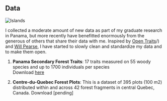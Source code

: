 ## Data  
![Islands](/images/ElJiral_paisaje_b_w3.png)  

I collected a moderate amount of new data as part of my graduate research in Panama, but more recently 
have benefitted enormously from the generous of others that share their data with me. Inspired by 
[Open Traits](https://opentraits.org)/) and [Will Pearse](http://pearselab.com/), I have started to slowly clean and standardize my data
 and to make them open. 

1. __Panama Secondary Forest Traits__: 17 traits measured on 55 woody species and up to 1700 individuals per species  
   Download [here](https://figshare.com/articles/Functional_Leaf_Traits_55_spp_in_central_Panama_/1402253)    
   
2. __Centre-du-Quebec Forest Plots__: This is a dataset of 395 plots (100 m2) distributed within and across 42 forest fragments in central Quebec, Canada.
   Download [pending]


